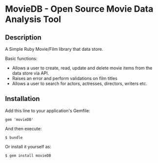 # MovieDB - Open Source Movie Data Analysis Tool

## Description

A Simple Ruby Movie/Film library that data store.

Basic functions:
* Allows a user to create, read, update and delete movie items from the data store via API.
* Raises an error and perform validations on film titles
* Allows a user to search for actors, actresses, directors, writers etc.

## Installation

Add this line to your application's Gemfile:

    gem 'movieDB'

And then execute:

    $ bundle

Or install it yourself as:

    $ gem install movieDB


